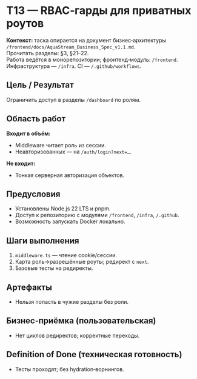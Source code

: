 # T13 — RBAC‑гарды для приватных роутов

**Контекст:** таска опирается на документ бизнес‑архитектуры `/frontend/docs/AquaStream_Business_Spec_v1.1.md`.  
Прочитать разделы: §3, §21–22.  
Работа ведётся в монорепозитории; фронтенд‑модуль: `/frontend`. Инфраструктура — `/infra`. CI — `/.github/workflows`.

## Цель / Результат
Ограничить доступ в разделы `/dashboard` по ролям.

## Область работ
**Входит в объём:**
- Middleware читает роль из сессии.
- Неавторизованных — на `/auth/login?next=…`.

**Не входит:**
- Тонкая серверная авторизация объектов.

## Предусловия
- Установлены Node.js 22 LTS и pnpm.
- Доступ к репозиторию с модулями `/frontend`, `/infra`, `/.github`.
- Возможность запускать Docker локально.

## Шаги выполнения
1. `middleware.ts` — чтение cookie/сессии.
2. Карта роль→разрешённые роуты; редирект с `next`.
3. Базовые тесты на редиректы.

## Артефакты
- Нельзя попасть в чужие разделы без роли.

## Бизнес‑приёмка (пользовательская)
- Нет циклов редиректов; корректные переходы.

## Definition of Done (техническая готовность)
- Тесты проходят; без hydration‑ворнингов.